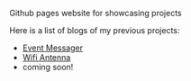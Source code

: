Github pages website for showcasing projects

Here is a list of blogs of my previous projects:
- [Event Messager](https://neatpatel.github.io/eventMessager)
- [Wifi Antenna](https://neatpatel.github.io/wifi-antenna)
- coming soon!
